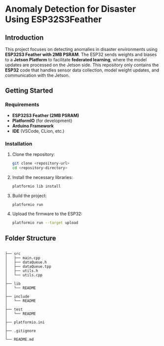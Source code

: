 # Anomaly Detection for Disaster Using ESP32S3Feather

## Introduction

This project focuses on detecting anomalies in disaster environments using **ESP32S3 Feather with 2MB PSRAM**. The ESP32 sends weights and biases to a **Jetson Platform** to facilitate **federated learning**, where the model updates are processed on the Jetson side. This repository only contains the **ESP32** code that handles sensor data collection, model weight updates, and communication with the Jetson.

## Getting Started

### Requirements
- **ESP32S3 Feather (2MB PSRAM)**
- **PlatformIO** (for development)
- **Arduino Framework**
- **IDE** (VSCode, CLion, etc.)
### Installation

1. Clone the repository:
   ```bash
   git clone <repository-url>
   cd <repository-directory>
    ```
   
2. Install the necessary libraries:
    ```bash
   platformio lib install
    ```
   
3. Build the project:
    ```bash
    platformio run
     ```
   
4. Upload the firmware to the ESP32:
    ```bash
    platformio run --target upload
    ```

## Folder Structure

```

├── src
│   ├── main.cpp
│   ├── dataQueue.h
│   ├── dataQueue.tpp
│   ├── utils.h
│   └── utils.cpp
│
├── lib
│   └── README
│
├── include
│   └── README
│
├── test
│   └── README
│
├── platformio.ini
│
├── .gitignore
│
└── README.md

```